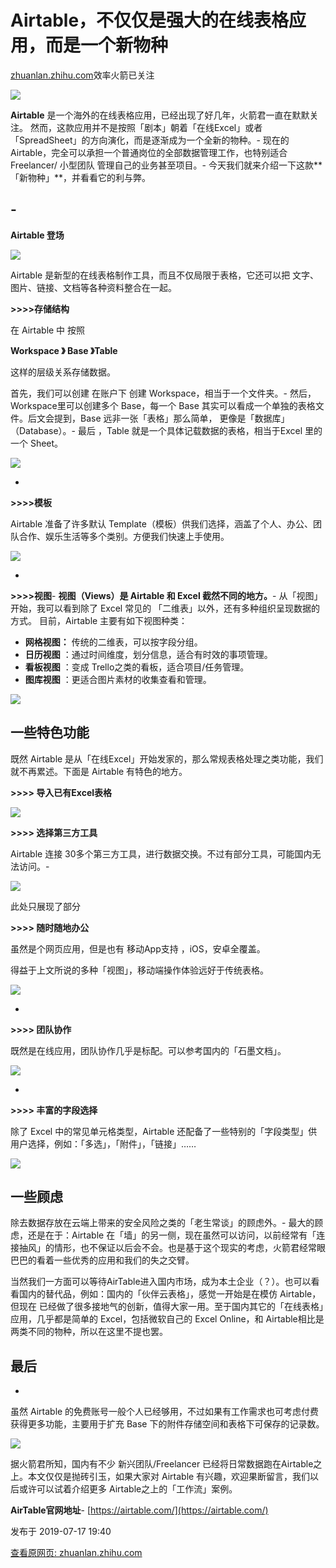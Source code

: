 # Airtable，不仅仅是强大的在线表格应用，而是一个新物种

[zhuanlan.zhihu.com](https://zhuanlan.zhihu.com/p/74053867)效率火箭已关注

![](https://cubox.pro/c/filters:no_upscale()?imageUrl=https%3A%2F%2Fpic3.zhimg.com%2Fv2-8e04fba7a714c676a2553a10fd611a0a_b.jpg)

**Airtable** 是一个海外的在线表格应用，已经出现了好几年，火箭君一直在默默关注。 然而，这款应用并不是按照「剧本」朝着「在线Excel」或者「SpreadSheet」的方向演化，而是逐渐成为一个全新的物种。-
现在的 Airtable，完全可以承担一个普通岗位的全部数据管理工作，也特别适合 Freelancer/ 小型团队 管理自己的业务甚至项目。-
今天我们就来介绍一下这款**「新物种」**，并看看它的利与弊。

## -
**Airtable 登场**

![](https://image.cubox.pro/article/2021091423090989057/65452.jpg)

Airtable 是新型的在线表格制作工具，而且不仅局限于表格，它还可以把 文字、图片、链接、文档等各种资料整合在一起。

**\>>>>存储结构**

在 Airtable 中 按照

**Workspace 》 Base 》Table**

这样的层级关系存储数据。

首先，我们可以创建 在账户下 创建 Workspace，相当于一个文件夹。-
然后，Workspace里可以创建多个 Base，每一个 Base 其实可以看成一个单独的表格文件。后文会提到，Base 远非一张「表格」那么简单， 更像是「数据库」（Database）。-
最后 ，Table 就是一个具体记载数据的表格，相当于Excel 里的一个 Sheet。

![](https://cubox.pro/c/filters:no_upscale()?imageUrl=https%3A%2F%2Fpic3.zhimg.com%2Fv2-a9bcf44ceb597786337c8e3f48846aba_b.jpg)

-
**\>>>>模板**

Airtable 准备了许多默认 Template（模板）供我们选择，涵盖了个人、办公、团队合作、娱乐生活等多个类别。方便我们快速上手使用。

![](https://cubox.pro/c/filters:no_upscale()?imageUrl=https%3A%2F%2Fpic3.zhimg.com%2Fv2-d96e579eef6fba8b25e460b80959370e_b.jpg)

-
**\>>>>视图**-
**视图（Views）是 Airtable 和 Excel 截然不同的地方。**-
从「视图」开始，我可以看到除了 Excel 常见的 「二维表」以外，还有多种组织呈现数据的方式。 目前，Airtable 主要有如下视图种类：

*   **网格视图：** 传统的二维表，可以按字段分组。
*   **日历视图** ：通过时间维度，划分信息，适合有时效的事项管理。
*   **看板视图** ：变成 Trello之类的看板，适合项目/任务管理。
*   **图库视图** ：更适合图片素材的收集查看和管理。

![](https://cubox.pro/c/filters:no_upscale()?imageUrl=https%3A%2F%2Fpic3.zhimg.com%2Fv2-ccfdae7d91a71b73a6224d57b5ad02a6_b.jpg)

## **一些特色功能**

既然 Airtable 是从「在线Excel」开始发家的，那么常规表格处理之类功能，我们就不再累述。下面是 Airtable 有特色的地方。

**\>>>> 导入已有Excel表格**

![](https://cubox.pro/c/filters:no_upscale()?imageUrl=https%3A%2F%2Fpic4.zhimg.com%2Fv2-fb02eb42fa39fa7a8b3541642e08cc3b_b.jpg)

**\>>>> 选择第三方工具**

Airtable 连接 30多个第三方工具，进行数据交换。不过有部分工具，可能国内无法访问。-

![](https://cubox.pro/c/filters:no_upscale()?imageUrl=https%3A%2F%2Fpic3.zhimg.com%2Fv2-486c22e1baf48c36f9a366259edf879a_b.jpg)

此处只展现了部分

**\>>>> 随时随地办公**

虽然是个网页应用，但是也有 移动App支持 ，iOS，安卓全覆盖。

得益于上文所说的多种「视图」，移动端操作体验远好于传统表格。

![](https://cubox.pro/c/filters:no_upscale()?imageUrl=https%3A%2F%2Fpic1.zhimg.com%2Fv2-c2dbaed52436402308c51ac1e17d4c40_b.jpg)

-
**\>>>> 团队协作**

既然是在线应用，团队协作几乎是标配。可以参考国内的「石墨文档」。

![](https://cubox.pro/c/filters:no_upscale()?imageUrl=https%3A%2F%2Fpic4.zhimg.com%2Fv2-e27748dc9ffeb1b4715f16941448b747_b.jpg)

-
**\>>>> 丰富的字段选择**

除了 Excel 中的常见单元格类型，Airtable 还配备了一些特别的「字段类型」供用户选择，例如：「多选」，「附件」，「链接」……

![](https://cubox.pro/c/filters:no_upscale()?imageUrl=https%3A%2F%2Fpic1.zhimg.com%2Fv2-f33e905e3547d0114ac0a044d6bc89e0_b.jpg)

## **一些顾虑**

除去数据存放在云端上带来的安全风险之类的「老生常谈」的顾虑外。-
最大的顾虑，还是在于：Airtable 在「墙」的另一侧，现在虽然可以访问，以前经常有「连接抽风」的情形，也不保证以后会不会。也是基于这个现实的考虑，火箭君经常眼巴巴的看着一些优秀的应用和我们的失之交臂。

当然我们一方面可以等待AirTable进入国内市场，成为本土企业（？）。也可以看看国内的替代品，例如：国内的「伙伴云表格」，感觉一开始是在模仿 Airtable，但现在 已经做了很多接地气的创新，值得大家一用。至于国内其它的「在线表格」应用，几乎都是简单的 Excel，包括微软自己的 Excel Online，和 Airtable相比是两类不同的物种，所以在这里不提也罢。

## **最后**

-
虽然 Airtable 的免费账号一般个人已经够用，不过如果有工作需求也可考虑付费获得更多功能，主要用于扩充 Base 下的附件存储空间和表格下可保存的记录数。

![](https://cubox.pro/c/filters:no_upscale()?imageUrl=https%3A%2F%2Fpic3.zhimg.com%2Fv2-5d77d8d37cac70f6f584c822f23e10c6_b.jpg)

据火箭君所知，国内有不少 新兴团队/Freelancer 已经将日常数据跑在Airtable之上。本文仅仅是抛砖引玉，如果大家对 Airtable 有兴趣，欢迎果断留言，我们以后或许可以试着介绍更多 Airtable之上的「工作流」案例。

**AirTable官网地址**-
[https://airtable.com/](https://airtable.com/)

发布于 2019-07-17 19:40

[查看原网页: zhuanlan.zhihu.com](https://zhuanlan.zhihu.com/p/74053867)